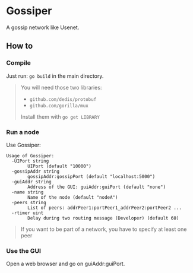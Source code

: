 # Gossiper
A gossip network like Usenet.

## How to
### Compile
Just run: `go build` in the main directory.

>You will need those two libraries:
> - `github.com/dedis/protobuf`
> - `github.com/gorilla/mux`
>
>Install them with `go get LIBRARY` 

 
### Run a node
Use Gossiper:
```
Usage of Gossiper:
  -UIPort string
    	UIPort (default "10000")
  -gossipAddr string
    	gossipAddr:gossipPort (default "localhost:5000")
  -guiAddr string
    	Address of the GUI: guiAddr:guiPort (default "none")
  -name string
    	Name of the node (default "nodeA")
  -peers string
    	List of peers: addrPeer1:portPeer1_addrPeer2:portPeer2 ...
  -rtimer uint
    	Delay during two routing message (Developer) (default 60)
```

> If you want to be part of a network, you have to specify at least one peer

### Use the GUI
Open a web browser and go on guiAddr:guiPort.
